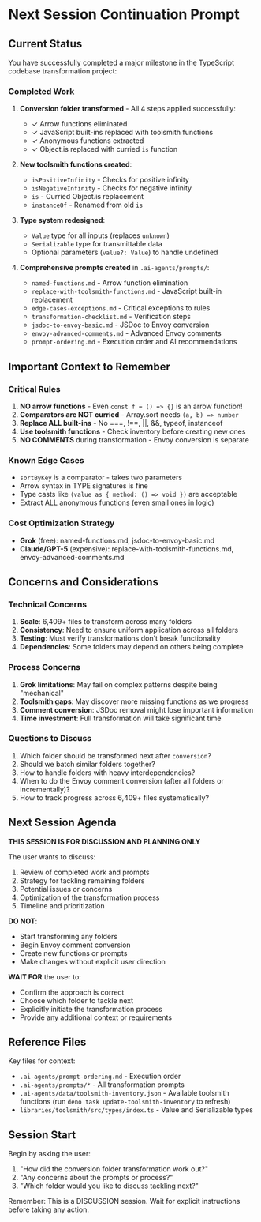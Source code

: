 # Next Session Continuation Prompt

## Current Status

You have successfully completed a major milestone in the TypeScript codebase transformation project:

### Completed Work
1. **Conversion folder transformed** - All 4 steps applied successfully:
   - ✓ Arrow functions eliminated 
   - ✓ JavaScript built-ins replaced with toolsmith functions
   - ✓ Anonymous functions extracted
   - ✓ Object.is replaced with curried `is` function

2. **New toolsmith functions created**:
   - `isPositiveInfinity` - Checks for positive infinity
   - `isNegativeInfinity` - Checks for negative infinity  
   - `is` - Curried Object.is replacement
   - `instanceOf` - Renamed from old `is`

3. **Type system redesigned**:
   - `Value` type for all inputs (replaces `unknown`)
   - `Serializable` type for transmittable data
   - Optional parameters (`value?: Value`) to handle undefined

4. **Comprehensive prompts created** in `.ai-agents/prompts/`:
   - `named-functions.md` - Arrow function elimination
   - `replace-with-toolsmith-functions.md` - JavaScript built-in replacement
   - `edge-cases-exceptions.md` - Critical exceptions to rules
   - `transformation-checklist.md` - Verification steps
   - `jsdoc-to-envoy-basic.md` - JSDoc to Envoy conversion
   - `envoy-advanced-comments.md` - Advanced Envoy comments
   - `prompt-ordering.md` - Execution order and AI recommendations

## Important Context to Remember

### Critical Rules
1. **NO arrow functions** - Even `const f = () => {}` is an arrow function!
2. **Comparators are NOT curried** - Array.sort needs `(a, b) => number`
3. **Replace ALL built-ins** - No ===, !==, ||, &&, typeof, instanceof
4. **Use toolsmith functions** - Check inventory before creating new ones
5. **NO COMMENTS** during transformation - Envoy conversion is separate

### Known Edge Cases
- `sortByKey` is a comparator - takes two parameters
- Arrow syntax in TYPE signatures is fine
- Type casts like `(value as { method: () => void })` are acceptable
- Extract ALL anonymous functions (even small ones in logic)

### Cost Optimization Strategy
- **Grok** (free): named-functions.md, jsdoc-to-envoy-basic.md
- **Claude/GPT-5** (expensive): replace-with-toolsmith-functions.md, envoy-advanced-comments.md

## Concerns and Considerations

### Technical Concerns
1. **Scale**: 6,409+ files to transform across many folders
2. **Consistency**: Need to ensure uniform application across all folders
3. **Testing**: Must verify transformations don't break functionality
4. **Dependencies**: Some folders may depend on others being complete

### Process Concerns
1. **Grok limitations**: May fail on complex patterns despite being "mechanical"
2. **Toolsmith gaps**: May discover more missing functions as we progress
3. **Comment conversion**: JSDoc removal might lose important information
4. **Time investment**: Full transformation will take significant time

### Questions to Discuss
1. Which folder should be transformed next after `conversion`?
2. Should we batch similar folders together?
3. How to handle folders with heavy interdependencies?
4. When to do the Envoy comment conversion (after all folders or incrementally)?
5. How to track progress across 6,409+ files systematically?

## Next Session Agenda

**THIS SESSION IS FOR DISCUSSION AND PLANNING ONLY**

The user wants to discuss:
1. Review of completed work and prompts
2. Strategy for tackling remaining folders
3. Potential issues or concerns
4. Optimization of the transformation process
5. Timeline and prioritization

**DO NOT**:
- Start transforming any folders
- Begin Envoy comment conversion  
- Create new functions or prompts
- Make changes without explicit user direction

**WAIT FOR** the user to:
- Confirm the approach is correct
- Choose which folder to tackle next
- Explicitly initiate the transformation process
- Provide any additional context or requirements

## Reference Files

Key files for context:
- `.ai-agents/prompt-ordering.md` - Execution order
- `.ai-agents/prompts/*` - All transformation prompts
- `.ai-agents/data/toolsmith-inventory.json` - Available toolsmith functions (run `deno task update-toolsmith-inventory` to refresh)
- `libraries/toolsmith/src/types/index.ts` - Value and Serializable types

## Session Start

Begin by asking the user:
1. "How did the conversion folder transformation work out?"
2. "Any concerns about the prompts or process?"
3. "Which folder would you like to discuss tackling next?"

Remember: This is a DISCUSSION session. Wait for explicit instructions before taking any action.
